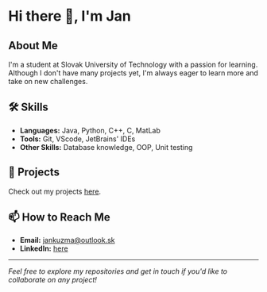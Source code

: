 # Hi there 👋, I'm Jan

## About Me
I'm a student at Slovak University of Technology with a passion for learning. Although I don't have many projects yet, I'm always eager to learn more and take on new challenges.

## 🛠️ Skills
- **Languages:** Java, Python, C++, C, MatLab
- **Tools:** Git, VScode, JetBrains' IDEs
- **Other Skills:** Database knowledge, OOP, Unit testing

## 🌟 Projects
Check out my projects [here](https://github.com/KuzmaJn?tab=repositories).

## 📫 How to Reach Me
- **Email:** jankuzma@outlook.sk
- **LinkedIn:** [here](https://www.linkedin.com/in/j%C3%A1n-ku%C5%BEma/)
  
---

*Feel free to explore my repositories and get in touch if you'd like to collaborate on any project!*
